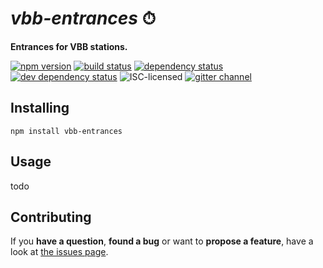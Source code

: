 # *vbb-entrances* ⏱

**Entrances for VBB stations.**

[![npm version](https://img.shields.io/npm/v/vbb-entrances.svg)](https://www.npmjs.com/package/vbb-entrances)
[![build status](https://img.shields.io/travis/derhuerst/vbb-entrances.svg)](https://travis-ci.org/derhuerst/vbb-entrances)
[![dependency status](https://img.shields.io/david/derhuerst/vbb-entrances.svg)](https://david-dm.org/derhuerst/vbb-entrances)
[![dev dependency status](https://img.shields.io/david/dev/derhuerst/vbb-entrances.svg)](https://david-dm.org/derhuerst/vbb-entrances#info=devDependencies)
![ISC-licensed](https://img.shields.io/github/license/derhuerst/vbb-entrances.svg)
[![gitter channel](https://badges.gitter.im/derhuerst/vbb-rest.svg)](https://gitter.im/derhuerst/vbb-rest)


## Installing

```shell
npm install vbb-entrances
```


## Usage

todo


## Contributing

If you **have a question**, **found a bug** or want to **propose a feature**, have a look at [the issues page](https://github.com/derhuerst/vbb-entrances/issues).
